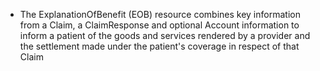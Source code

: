 - The ExplanationOfBenefit (EOB) resource combines key information from a Claim, a ClaimResponse and optional Account information to inform a patient of the goods and services rendered by a provider and the settlement made under the patient's coverage in respect of that Claim